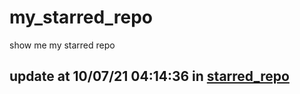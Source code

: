 # my_starred_repo
show me my starred repo

update at 10/07/21 04:14:36 in [starred_repo](./index.html)
---

